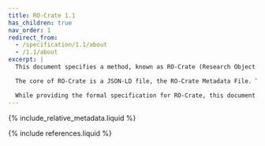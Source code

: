 ```yaml
---
title: RO-Crate 1.1
has_children: true
nav_order: 1
redirect_from:
  - /specification/1.1/about
  - /1.1/about
excerpt: |
  This document specifies a method, known as RO-Crate (Research Object Crate), of organizing file-based data with associated metadata, using Linked Data principles, in both human and machine readable formats, with the ability to include additional domain-specific metadata.

  The core of RO-Crate is a JSON-LD file, the RO-Crate Metadata File. This file contains structured metadata about the dataset as a whole and, optionally, about some or all of its files. This provides a simple way to, for example, assert the authors (e.g. people, organizations) of the RO-Crate or one its files, or to capture more complex provenance for files, such as how they were created using software and equipment. 

  While providing the formal specification for RO-Crate, this document also aims to be a practical guide for software authors to create tools for generating and consuming research data packages, with explanation by examples.   
---
```

<!--
   Copyright 2019-2020 University of Technology Sydney
   Copyright 2019-2020 The University of Manchester UK 
   Copyright 2019-2020 RO-Crate contributors <https://github.com/ResearchObject/ro-crate/graphs/contributors>

   Licensed under the Apache License, Version 2.0 (the "License");
   you may not use this file except in compliance with the License.
   You may obtain a copy of the License at

       http://www.apache.org/licenses/LICENSE-2.0

   Unless required by applicable law or agreed to in writing, software
   distributed under the License is distributed on an "AS IS" BASIS,
   WITHOUT WARRANTIES OR CONDITIONS OF ANY KIND, either express or implied.
   See the License for the specific language governing permissions and
   limitations under the License.
-->

{% include_relative_metadata.liquid  %}

{% include references.liquid %}
